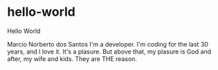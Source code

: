 # hello-world
Hello World

Marcio Norberto dos Santos
I'm a developer. I'm coding for the last 30 years, and I love it. It's a plasure. But above that, my plasure is God and after, my wife and kids. They are THE reason.

